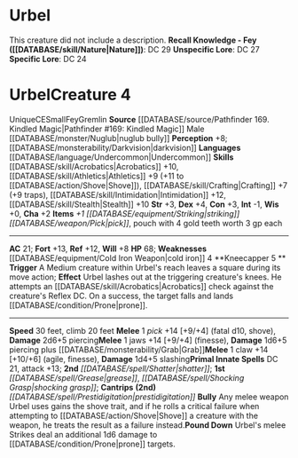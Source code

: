 ﻿---
ac: '21'
alignment: CE
all_resistance: null
burrow_speed: null
charisma: '+2'
climb_speed: '20'
constitution: '+3'
creature_ability:
- Bully
- Kneecapper
- Pound Down
creature_family: null
description: 'This creature did not include a description.<br/><br/><b><u>Recall Knowledge
  - Fey</u> ( [[DATABASE/skill/Nature|Nature]] )</b>: DC 29<br/><b><u>Unspecific Lore</u></b>:
  DC 27<br/><b><u>Specific Lore</u></b>: DC 24'
dexterity: '+4'
element: null
fly_speed: null
fortitude: '+13'
hardness: null
hp: '68'
id: '1605'
immunity: null
intelligence: '-1'
land_speed: '30'
language:
- '[[DATABASE/language/Undercommon|Undercommon]]'
level: '4'
max_speed: '30'
name: Urbel
perception: '+8'
rarity: Unique
reflex: '+12'
resistance: null
rus_type_level: null
school: null
sense:
- '[[DATABASE/monsterability/Darkvision|darkvision]]'
size: Small
skill:
- '[[DATABASE/skill/Acrobatics|Acrobatics]] +10'
- '[[DATABASE/skill/Athletics|Athletics]] +9'
- '[[DATABASE/skill/Crafting|Crafting]] +7'
- '[[DATABASE/skill/Intimidation|Intimidation]] +12'
- '[[DATABASE/skill/Stealth|Stealth]] +10'
source: '[[DATABASE/source/Pathfinder 169. Kindled Magic|Pathfinder #169: Kindled
  Magic]]'
speed:
- 30 feet
- climb 20 feet
spell:
- '[[DATABASE/spell/Grease|Grease]]'
- '[[DATABASE/spell/Prestidigitation|Prestidigitation]]'
- '[[DATABASE/spell/Shatter|Shatter]]'
- '[[DATABASE/spell/Shocking Grasp|Shocking Grasp]]'
strength: '+3'
strength_req: '3'
strongest_save:
- Fortitude
swim_speed: null
trait:
- '[[DATABASE/trait/Fey|Fey]]'
- '[[DATABASE/trait/Gremlin|Gremlin]]'
- '[[DATABASE/trait/Unique|Unique]]'
type: Creature
vision: Darkvision
weakest_save:
- Will
weakness:
- '[[DATABASE/equipment/Cold Iron Weapon|cold iron]] 4'
will: '+8'
wisdom: '+0'

---
# Urbel

This creature did not include a description.
**Recall Knowledge - Fey ([[DATABASE/skill/Nature|Nature]])**: DC 29
**Unspecific Lore**: DC 27
**Specific Lore**: DC 24

# Urbel<span class="item-type">Creature 4</span>

<span class="trait-unique item-trait">Unique</span><span class="trait-alignment item-trait">CE</span><span class="trait-size item-trait">Small</span><span class="item-trait">Fey</span><span class="item-trait">Gremlin</span>
**Source** [[DATABASE/source/Pathfinder 169. Kindled Magic|Pathfinder #169: Kindled Magic]]
Male [[DATABASE/monster/Nuglub|nuglub bully]]
**Perception** +8; [[DATABASE/monsterability/Darkvision|darkvision]]
**Languages** [[DATABASE/language/Undercommon|Undercommon]]
**Skills** [[DATABASE/skill/Acrobatics|Acrobatics]] +10, [[DATABASE/skill/Athletics|Athletics]] +9 (+11 to [[DATABASE/action/Shove|Shove]]), [[DATABASE/skill/Crafting|Crafting]] +7 (+9 traps), [[DATABASE/skill/Intimidation|Intimidation]] +12, [[DATABASE/skill/Stealth|Stealth]] +10
**Str** +3, **Dex** +4, **Con** +3, **Int** -1, **Wis** +0, **Cha** +2
**Items** _+1 [[DATABASE/equipment/Striking|striking]] [[DATABASE/weapon/Pick|pick]]_, pouch with 4 gold teeth worth 3 gp each

---
**AC** 21; **Fort** +13, **Ref** +12, **Will** +8
**HP** 68; **Weaknesses** [[DATABASE/equipment/Cold Iron Weapon|cold iron]] 4
<span class="in-box-ability">**Kneecapper <span class="action-icon">5</span> ** **Trigger** A Medium creature within Urbel's reach leaves a square during its move action; **Effect** Urbel lashes out at the triggering creature's knees. He attempts an [[DATABASE/skill/Acrobatics|Acrobatics]] check against the creature's Reflex DC. On a success, the target falls and lands [[DATABASE/condition/Prone|prone]].</span>

---
**Speed** 30 feet, climb 20 feet
<span class="in-box-ability">**Melee** <span class="action-icon">1</span> _pick_ +14 [+9/+4] (fatal d10, shove), **Damage** 2d6+5 piercing</span><span class="in-box-ability">**Melee** <span class="action-icon">1</span> jaws +14 [+9/+4] (finesse), **Damage** 1d6+5 piercing plus [[DATABASE/monsterability/Grab|Grab]]</span><span class="in-box-ability">**Melee** <span class="action-icon">1</span> claw +14 [+10/+6] (agile, finesse), **Damage** 1d4+5 slashing</span>**Primal Innate Spells** DC 21, attack +13; **2nd** _[[DATABASE/spell/Shatter|shatter]]_; **1st** _[[DATABASE/spell/Grease|grease]]_, _[[DATABASE/spell/Shocking Grasp|shocking grasp]]_; **Cantrips** **(2nd)** _[[DATABASE/spell/Prestidigitation|prestidigitation]]_
<span class="in-box-ability">**Bully** Any melee weapon Urbel uses gains the shove trait, and if he rolls a critical failure when attempting to [[DATABASE/action/Shove|Shove]] a creature with the weapon, he treats the result as a failure instead.</span><span class="in-box-ability">**Pound Down** Urbel's melee Strikes deal an additional 1d6 damage to [[DATABASE/condition/Prone|prone]] targets.</span>